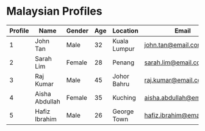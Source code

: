 # Malaysian Profiles

| Profile | Name           | Gender | Age | Location       | Email                     | Occupation         |
| ------- | -------------- | ------ | --- | --------------- | ------------------------- | ------------------- |
| 1       | John Tan       | Male   | 32  | Kuala Lumpur   | john.tan@email.com        | Software Engineer   |
| 2       | Sarah Lim      | Female | 28  | Penang          | sarah.lim@email.com       | Graphic Designer    |
| 3       | Raj Kumar      | Male   | 45  | Johor Bahru     | raj.kumar@email.com       | Accountant          |
| 4       | Aisha Abdullah | Female | 35  | Kuching         | aisha.abdullah@email.com  | Doctor              |
| 5       | Hafiz Ibrahim  | Male   | 26  | George Town     | hafiz.ibrahim@email.com   | Student             |
